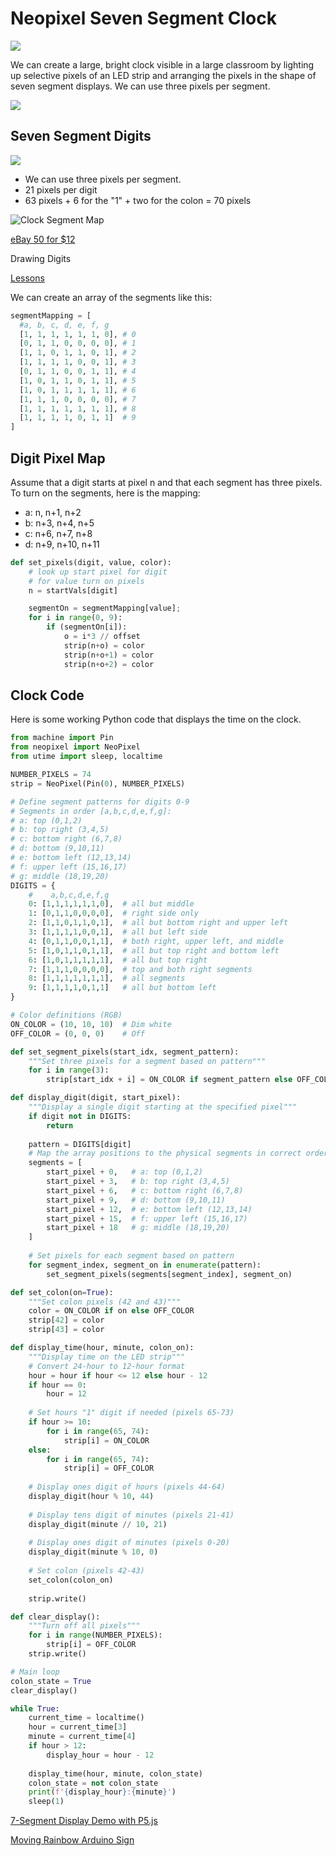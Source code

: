 # Neopixel Seven Segment Clock

![](./7-segment-diffuse.jpg)


We can create a large, bright clock visible in a large classroom by lighting up
selective pixels of an LED strip and arranging the pixels in the shape
of seven segment displays.  We can use three pixels per segment.

![](neopixel-clock.jpg)

## Seven Segment Digits

![](./seven-segment-display.png)

* We can use three pixels per segment.
* 21 pixels per digit
* 63 pixels + 6 for the "1" + two for the colon = 70 pixels

![Clock Segment Map](./clock-segment-map.png)

[eBay 50 for $12](https://www.ebay.com/itm/165045487983)

Drawing Digits

[Lessons](../../../lessons/screen-drawing/07-drawing-digits.md)

We can create an array of the segments like this:

```py
segmentMapping = [
  #a, b, c, d, e, f, g
  [1, 1, 1, 1, 1, 1, 0], # 0
  [0, 1, 1, 0, 0, 0, 0], # 1
  [1, 1, 0, 1, 1, 0, 1], # 2
  [1, 1, 1, 1, 0, 0, 1], # 3
  [0, 1, 1, 0, 0, 1, 1], # 4
  [1, 0, 1, 1, 0, 1, 1], # 5
  [1, 0, 1, 1, 1, 1, 1], # 6
  [1, 1, 1, 0, 0, 0, 0], # 7
  [1, 1, 1, 1, 1, 1, 1], # 8
  [1, 1, 1, 1, 0, 1, 1]  # 9
]
```

## Digit Pixel Map

Assume that a digit starts at pixel n and
that each segment has three pixels.
To turn on the segments, here is the mapping:

* a: n, n+1, n+2
* b: n+3, n+4, n+5
* c: n+6, n+7, n+8
* d: n+9, n+10, n+11

```python
def set_pixels(digit, value, color):
    # look up start pixel for digit
    # for value turn on pixels
    n = startVals[digit]

    segmentOn = segmentMapping[value];
    for i in range(0, 9):
        if (segmentOn[i]):
            o = i*3 // offset
            strip(n+o) = color
            strip(n+o+1) = color
            strip(n+o+2) = color
```

## Clock Code

Here is some working Python code that displays
the time on the clock.

```python
from machine import Pin
from neopixel import NeoPixel
from utime import sleep, localtime

NUMBER_PIXELS = 74
strip = NeoPixel(Pin(0), NUMBER_PIXELS)

# Define segment patterns for digits 0-9
# Segments in order [a,b,c,d,e,f,g]:
# a: top (0,1,2)
# b: top right (3,4,5)
# c: bottom right (6,7,8)
# d: bottom (9,10,11)
# e: bottom left (12,13,14)
# f: upper left (15,16,17)
# g: middle (18,19,20)
DIGITS = {
    #    a,b,c,d,e,f,g
    0: [1,1,1,1,1,1,0],  # all but middle
    1: [0,1,1,0,0,0,0],  # right side only
    2: [1,1,0,1,1,0,1],  # all but bottom right and upper left
    3: [1,1,1,1,0,0,1],  # all but left side
    4: [0,1,1,0,0,1,1],  # both right, upper left, and middle
    5: [1,0,1,1,0,1,1],  # all but top right and bottom left
    6: [1,0,1,1,1,1,1],  # all but top right
    7: [1,1,1,0,0,0,0],  # top and both right segments
    8: [1,1,1,1,1,1,1],  # all segments
    9: [1,1,1,1,0,1,1]   # all but bottom left
}

# Color definitions (RGB)
ON_COLOR = (10, 10, 10)  # Dim white
OFF_COLOR = (0, 0, 0)    # Off

def set_segment_pixels(start_idx, segment_pattern):
    """Set three pixels for a segment based on pattern"""
    for i in range(3):
        strip[start_idx + i] = ON_COLOR if segment_pattern else OFF_COLOR

def display_digit(digit, start_pixel):
    """Display a single digit starting at the specified pixel"""
    if digit not in DIGITS:
        return
    
    pattern = DIGITS[digit]
    # Map the array positions to the physical segments in correct order
    segments = [
        start_pixel + 0,   # a: top (0,1,2)
        start_pixel + 3,   # b: top right (3,4,5)
        start_pixel + 6,   # c: bottom right (6,7,8)
        start_pixel + 9,   # d: bottom (9,10,11)
        start_pixel + 12,  # e: bottom left (12,13,14)
        start_pixel + 15,  # f: upper left (15,16,17)
        start_pixel + 18   # g: middle (18,19,20)
    ]
    
    # Set pixels for each segment based on pattern
    for segment_index, segment_on in enumerate(pattern):
        set_segment_pixels(segments[segment_index], segment_on)

def set_colon(on=True):
    """Set colon pixels (42 and 43)"""
    color = ON_COLOR if on else OFF_COLOR
    strip[42] = color
    strip[43] = color

def display_time(hour, minute, colon_on):
    """Display time on the LED strip"""
    # Convert 24-hour to 12-hour format
    hour = hour if hour <= 12 else hour - 12
    if hour == 0:
        hour = 12
        
    # Set hours "1" digit if needed (pixels 65-73)
    if hour >= 10:
        for i in range(65, 74):
            strip[i] = ON_COLOR
    else:
        for i in range(65, 74):
            strip[i] = OFF_COLOR
    
    # Display ones digit of hours (pixels 44-64)
    display_digit(hour % 10, 44)
    
    # Display tens digit of minutes (pixels 21-41)
    display_digit(minute // 10, 21)
    
    # Display ones digit of minutes (pixels 0-20)
    display_digit(minute % 10, 0)
    
    # Set colon (pixels 42-43)
    set_colon(colon_on)
    
    strip.write()

def clear_display():
    """Turn off all pixels"""
    for i in range(NUMBER_PIXELS):
        strip[i] = OFF_COLOR
    strip.write()

# Main loop
colon_state = True
clear_display()

while True:
    current_time = localtime()
    hour = current_time[3]
    minute = current_time[4]
    if hour > 12:
        display_hour = hour - 12
    
    display_time(hour, minute, colon_state)
    colon_state = not colon_state
    print(f'{display_hour}:{minute}')
    sleep(1)
  ```

[7-Segment Display Demo with P5.js](https://www.coderdojotc.org/chatgpt-for-teachers/demos/p5/7-segment-display/)

[Moving Rainbow Arduino Sign](https://www.instructables.com/Moving-Rainbow-Arduino-Sign/)

